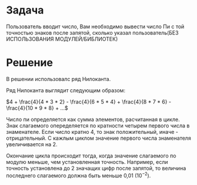 # Задача
Пользователь вводит число, Вам необходимо вывести число Пи с той точностью знаков после запятой, сколько указал пользователь(БЕЗ ИСПОЛЬЗОВАНИЯ МОДУЛЕЙ/БИБЛИОТЕК)

# Решение
В решении использовалс ряд Нилоканта.

Ряд Нилоканта выглядит следующим образом:

$4 + \frac{4}{4 * 3 * 2} - \frac{4}{6 * 5 * 4} + \frac{4}{8 * 7 * 6} - \frac{4}{10 * 9 * 8} + ...$

Число пи определяется как сумма элементов, расчитанная в цикле. Знак слагаемого опеределяется по кратности четырем первого числа в знаменателе. Если число кратно 4, то знак положительный, иначе - отрицательный. С кажлым циклом значение первого числа знаменателя увеличивается на 2.

Окончание цикла происходит тогда, когда значение слагаемого по модулю меньше, чем установленная точность. Например, если точность установлена до 2 значащих цифр после запятой, то величина последнего слагаемого должна быть меньше 0,01 ($10^{-2}$).